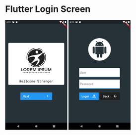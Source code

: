 # Flutter Login Screen

<img src="./scsh1.png" alt="drawing" width="200"/> <img src="./scsh2.png" alt="drawing" width="200"/>
